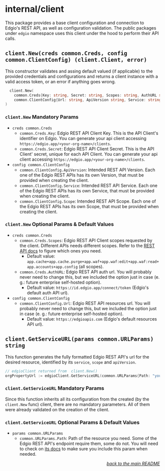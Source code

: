 # internal/client

This package provides a base client configuration and connection to Edgio's REST API, as well as configuration validation. The public packages under `edgio` namespace uses this client under the hood to perform their API calls.

## `client.New(creds common.Creds, config common.ClientConfig) (client.Client, error)`

This constructor validates and assing default valued (if applicable) to the provided credentials and configurations and returns a client instance with a valid access token, or an error if anything goes wrong.

```go
  client.New(
    common.Creds{Key: string, Secret: string, Scopes: string, AuthURL string},
    common.ClientConfig{Url: string, ApiVersion string, Service: string, Scope: string, OrgId: string}
)
```

### `client.New` Mandatory Params

- `creds common.Creds`
  - `common.Creds.Key`: Edgio REST API Client Key. This is the API Client's identifier on Edgio. You can generate your api client accessing `https://edgio.app/<your-org-name>/clients`.
  - `common.Creds.Secret`: Edgio REST API Client Secret. This is the API Client' secret, unique for each API Client. You can generate your api client accessing `https://edgio.app/<your-org-name>/clients`.
- `config common.ClientConfig`
  - `common.ClientConfig.ApiVersion`: Intended REST API Version. Each one of the Edgio REST APIs has its own Version, that must be provided when creating the client.
  - `common.ClientConfig.Service`: Intended REST API Service. Each one of the Edgio REST APIs has its own Service, that must be provided when creating the client.
  - `common.ClientConfig.Scope`: Intended REST API Scope. Each one of the Edgio REST APIs has its own Scope, that must be provided when creating the client.

### `client.New` Optional Params & Default Values

- `creds common.Creds`
  - `common.Creds.Scopes`: Edgio REST API Client scopes requested by the client. Different APIs needs different scopes. Refer to the [REST API docs](https://docs.edg.io/rest_api) to figure which ones you need.
    - Default value: `app.cache+app.cache.purge+app.waf+app.waf:edit+app.waf:read+app.accounts+app.config` (all scopes).
  - `common.Creds.AuthURL`: Edgio REST API auth url. You will probably never need to change this, but we included the option just in case (e. g.: future enterprise self-hosted option).
    - Default value: `https://id.edgio.app/connect/token` (Edgio's default auth API url).
- `config common.ClientConfig`
  - `common.ClientConfig.Url`: Edgio REST API resources url. You will probably never need to change this, but we included the option just in case (e. g.: future enterprise self-hosted option).
    - Default value: `https://edgioapis.com` (Edgio's default resources API url).

## `client.GetServiceURL(params common.URLParams) string`

This function generates the fully formatted Edgio REST API's url for the desired resource, identified by its `service`, `scope` and `apiVersion`.

```go
// edgioClient returned from  client.New()
orgPropertyUrl := edgioClient.GetServiceURL(common.URLParams{Path: "your-property-id"}) // https://edgioapis.com/accounts/v0.1/properties/your-property-id
```

### `client.GetServiceURL` Mandatory Params

Since this function inherits all its configuration from the created (by the `client.New` func) client, there are no mandatory parameters. All of them were already validated on the creation of the client.

### `client.GetServiceURL` Optional Params & Default Values

- `params common.URLParams`
  - `common.URLParams.Path`: Path of the resource you need. Some of the Edgio REST API's endpoint require them, some do not. You will need to check on [its docs](https://docs.edg.io/rest_api) to make sure you include this param when needed.

<p align="right"><em><a href="../../#client">back to the main README</a></em></p>

